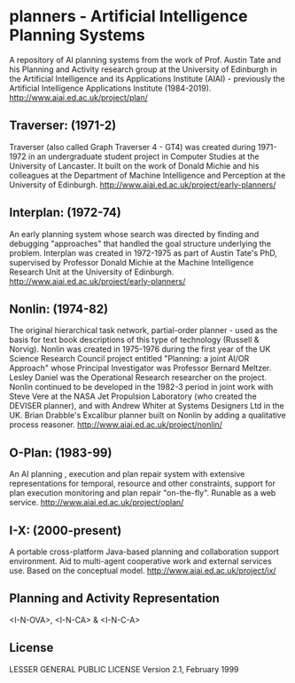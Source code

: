 # planners - Artificial Intelligence Planning Systems

A repository of AI planning systems from the work of Prof. Austin Tate and his Planning and Activity research group at the University of Edinburgh in the Artificial Intelligence and its Applications Institute (AIAI) - previously the Artificial Intelligence Applications Institute (1984-2019).
http://www.aiai.ed.ac.uk/project/plan/

## Traverser: (1971-2)
Traverser (also called Graph Traverser 4 - GT4) was created during 1971-1972 in an undergraduate student project in Computer Studies at the University of Lancaster. It built on the work of Donald Michie and his colleagues at the Department of Machine Intelligence and Perception at the University of Edinburgh. 
http://www.aiai.ed.ac.uk/project/early-planners/

## Interplan: (1972-74)
An early planning system whose search was directed by finding and debugging "approaches" that handled the goal structure underlying the problem. Interplan was created in 1972-1975 as part of Austin Tate's PhD, supervised by Professor Donald Michie at the Machine Intelligence Research Unit at the University of Edinburgh.
http://www.aiai.ed.ac.uk/project/early-planners/

## Nonlin: (1974-82)
The original hierarchical task network, partial-order planner - used as the basis for text book descriptions of this type of technology (Russell & Norvig). Nonlin was created in 1975-1976 during the first year of the UK Science Research Council project entitled "Planning: a joint AI/OR Approach" whose Principal Investigator was Professor Bernard Meltzer. Lesley Daniel was the Operational Research researcher on the project. Nonlin continued to be developed in the 1982-3 period in joint work with Steve Vere at the NASA Jet Propulsion Laboratory (who created the DEVISER planner), and with Andrew Whiter at Systems Designers Ltd in the UK. Brian Drabble's Excalibur planner built on Nonlin by adding a qualitative process reasoner. 
http://www.aiai.ed.ac.uk/project/nonlin/

## O-Plan: (1983-99)
An AI planning , execution and plan repair system with extensive representations for temporal, resource and other constraints, support for plan execution monitoring and plan repair "on-the-fly". Runable as a web service. 
http://www.aiai.ed.ac.uk/project/oplan/

## I-X: (2000-present)
A portable cross-platform Java-based planning and collaboration support environment. Aid to multi-agent cooperative work and external services use. Based on the <I-N-C-A> conceptual model. 
http://www.aiai.ed.ac.uk/project/ix/
  
## Planning and Activity Representation 
&lt;I-N-OVA&gt;, &lt;I-N-CA&gt; & &lt;I-N-C-A&gt;
  
## License
  
LESSER GENERAL PUBLIC LICENSE Version 2.1, February 1999
